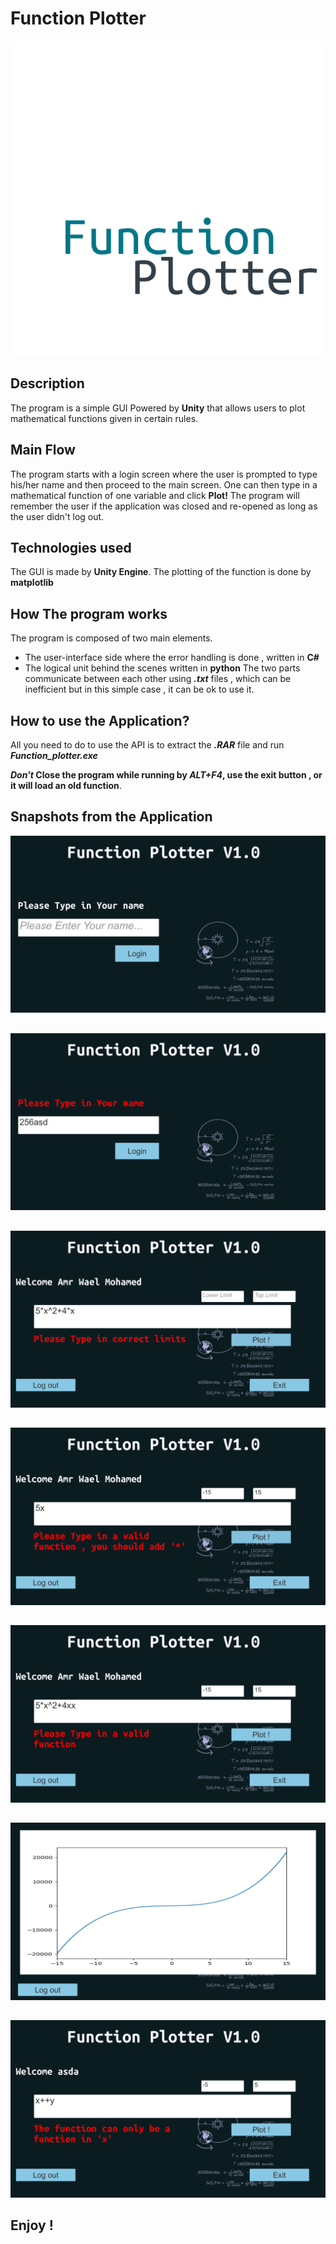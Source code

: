 


# Function Plotter

![alt text](https://github.com/HelalyJunior/Function-Plotter/blob/main/IMAGES/cover.png)


## Description
The program is a simple GUI Powered by **Unity** that allows users to plot mathematical functions given in certain rules.
## Main Flow
The program starts with a login screen where the user is prompted to type his/her name and then proceed to the main screen. One can then type in a mathematical function of one variable and click **Plot!**
The program will remember the user if the application was closed and re-opened as long as the user didn't log out.
## Technologies used
The GUI is made by **Unity Engine**.
The plotting of the function is done by **matplotlib**
## How The program works
The program is composed of two main elements.
  - The user-interface side where the error handling is done , written in **C#**
  - The logical unit behind the scenes written in **python**
The two parts communicate between each other using ***.txt*** files , which can be inefficient but in this simple case , it can be ok to use it.
## How to use the Application?
All you need to do to use the API is to extract the ***.RAR*** file and run ***Function_plotter.exe***

*****Don't*** Close the program while running by ***ALT+F4***, use the exit button , or it will load an old function**.
## Snapshots from the Application
![alt text](https://github.com/HelalyJunior/Function-Plotter/blob/main/IMAGES/1.png)
##

![alt text](https://github.com/HelalyJunior/Function-Plotter/blob/main/IMAGES/2.png)
##

![alt text](https://github.com/HelalyJunior/Function-Plotter/blob/main/IMAGES/3.png)
##
![alt text](https://github.com/HelalyJunior/Function-Plotter/blob/main/IMAGES/4.png)
##
![alt text](https://github.com/HelalyJunior/Function-Plotter/blob/main/IMAGES/5.png)
##
![alt text](https://github.com/HelalyJunior/Function-Plotter/blob/main/IMAGES/6.png)
##
![alt text](https://github.com/HelalyJunior/Function-Plotter/blob/main/IMAGES/7.png)
##

## Enjoy !
